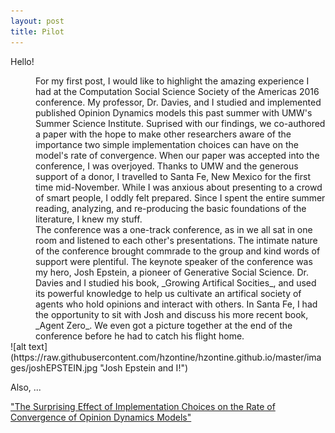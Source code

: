 ```yaml
---
layout: post
title: Pilot
---
```


Hello!

<dl>
<dd> For my first post, I would like to highlight the amazing experience I had at the Computation Social Science Society of the Americas 2016 conference. My professor, Dr. Davies, and I studied and implemented published Opinion Dynamics models this past summer with UMW's Summer Science Institute. Suprised with our findings, we co-authored a paper with the hope to make other researchers aware of the importance two simple implementation choices can have on the model's rate of convergence. When our paper was accepted into the conference, I was overjoyed. Thanks to UMW and the generous support of a donor, I travelled to Santa Fe, New Mexico for the first time mid-November. While I was anxious about presenting to a crowd of smart people, I oddly felt prepared. Since I spent the entire summer reading, analyzing, and re-producing the basic foundations of the literature, I knew my stuff.</dd>
<dd> The conference was a one-track conference, as in we all sat in one room and listened to each other's presentations. The intimate nature of the conference brought commrade to the group and kind words of support were plentiful. The keynote speaker of the conference was my hero, Josh Epstein, a pioneer of Generative Social Science. Dr. Davies and I studied his book, _Growing Artifical Socities_, and used its powerful knowledge to help us cultivate an artifical society of agents who hold opinions and interact with others. In Santa Fe, I had the opportunity to sit with Josh and discuss his more recent book, _Agent Zero_. We even got a picture together at the end of the conference before he had to catch his flight home.
</dd>
![alt text](https://raw.githubusercontent.com/hzontine/hzontine.github.io/master/images/joshEPSTEIN.jpg "Josh Epstein and I!")

Also, ...

</dl>


["The Surprising Effect of Implementation Choices on the Rate of Convergence of Opinion Dynamics Models"](http://cs.umw.edu/~stephen/daviesZontine.pdf)
